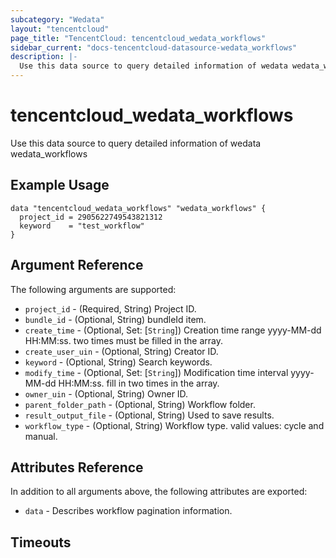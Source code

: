 ```yaml
---
subcategory: "Wedata"
layout: "tencentcloud"
page_title: "TencentCloud: tencentcloud_wedata_workflows"
sidebar_current: "docs-tencentcloud-datasource-wedata_workflows"
description: |-
  Use this data source to query detailed information of wedata wedata_workflows
---
```


# tencentcloud_wedata_workflows

Use this data source to query detailed information of wedata wedata_workflows

## Example Usage

```hcl
data "tencentcloud_wedata_workflows" "wedata_workflows" {
  project_id = 2905622749543821312
  keyword    = "test_workflow"
}
```

## Argument Reference

The following arguments are supported:

* `project_id` - (Required, String) Project ID.
* `bundle_id` - (Optional, String) bundleId item.
* `create_time` - (Optional, Set: [`String`]) Creation time range yyyy-MM-dd HH:MM:ss. two times must be filled in the array.
* `create_user_uin` - (Optional, String) Creator ID.
* `keyword` - (Optional, String) Search keywords.
* `modify_time` - (Optional, Set: [`String`]) Modification time interval yyyy-MM-dd HH:MM:ss. fill in two times in the array.
* `owner_uin` - (Optional, String) Owner ID.
* `parent_folder_path` - (Optional, String) Workflow folder.
* `result_output_file` - (Optional, String) Used to save results.
* `workflow_type` - (Optional, String) Workflow type. valid values: cycle and manual.

## Attributes Reference

In addition to all arguments above, the following attributes are exported:

* `data` - Describes workflow pagination information.


## Timeouts

<no value>


